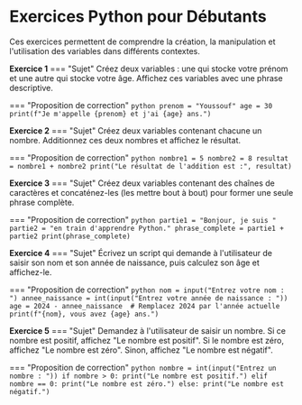 # Exercices Python pour Débutants

Ces exercices permettent de comprendre la création, la manipulation et l'utilisation des variables dans différents contextes.

**Exercice 1**
=== "Sujet"
    Créez deux variables : 
    une qui stocke votre prénom et une autre qui stocke votre âge. 
    Affichez ces variables avec une phrase descriptive.

=== "Proposition de correction"
    ```python
    prenom = "Youssouf"
    age = 30
    print(f"Je m'appelle {prenom} et j'ai {age} ans.")
    ```

**Exercice 2**
=== "Sujet"
    Créez deux variables contenant chacune un nombre. 
    Additionnez ces deux nombres et affichez le résultat.
    
=== "Proposition de correction"
    ```python
    nombre1 = 5
    nombre2 = 8
    resultat = nombre1 + nombre2
    print("Le résultat de l'addition est :", resultat)
    ```

**Exercice 3**
=== "Sujet"
    Créez deux variables contenant des chaînes de caractères et concaténez-les (les mettre bout à bout) pour former une seule phrase complète.
    
=== "Proposition de correction"
    ```python
    partie1 = "Bonjour, je suis "
    partie2 = "en train d'apprendre Python."
    phrase_complete = partie1 + partie2
    print(phrase_complete)
    ```

**Exercice 4**
=== "Sujet"
    Écrivez un script qui demande à l'utilisateur de saisir son nom et son année de naissance, puis calculez son âge et affichez-le.
    
=== "Proposition de correction"
    ```python
    nom = input("Entrez votre nom : ")
    annee_naissance = int(input("Entrez votre année de naissance : "))
    age = 2024 - annee_naissance  # Remplacez 2024 par l'année actuelle
    print(f"{nom}, vous avez {age} ans.")
    ```

**Exercice 5**
=== "Sujet"
    Demandez à l'utilisateur de saisir un nombre. Si ce nombre est positif, affichez "Le nombre est positif". 
    Si le nombre est zéro, affichez "Le nombre est zéro". Sinon, affichez "Le nombre est négatif".
    
=== "Proposition de correction"
    ```python
    nombre = int(input("Entrez un nombre : "))
    if nombre > 0:
        print("Le nombre est positif.")
    elif nombre == 0:
        print("Le nombre est zéro.")
    else:
        print("Le nombre est négatif.")
    ```
